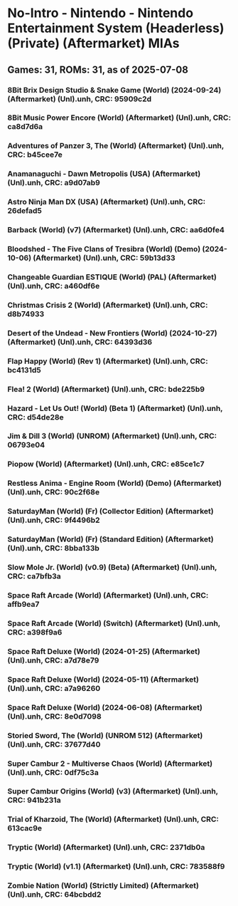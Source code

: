 # No-Intro - Nintendo - Nintendo Entertainment System (Headerless) (Private) (Aftermarket) MIAs
## Games: 31, ROMs: 31, as of 2025-07-08

### 8Bit Brix Design Studio & Snake Game (World) (2024-09-24) (Aftermarket) (Unl).unh, CRC: 95909c2d
### 8Bit Music Power Encore (World) (Aftermarket) (Unl).unh, CRC: ca8d7d6a
### Adventures of Panzer 3, The (World) (Aftermarket) (Unl).unh, CRC: b45cee7e
### Anamanaguchi - Dawn Metropolis (USA) (Aftermarket) (Unl).unh, CRC: a9d07ab9
### Astro Ninja Man DX (USA) (Aftermarket) (Unl).unh, CRC: 26defad5
### Barback (World) (v7) (Aftermarket) (Unl).unh, CRC: aa6d0fe4
### Bloodshed - The Five Clans of Tresibra (World) (Demo) (2024-10-06) (Aftermarket) (Unl).unh, CRC: 59b13d33
### Changeable Guardian ESTIQUE (World) (PAL) (Aftermarket) (Unl).unh, CRC: a460df6e
### Christmas Crisis 2 (World) (Aftermarket) (Unl).unh, CRC: d8b74933
### Desert of the Undead - New Frontiers (World) (2024-10-27) (Aftermarket) (Unl).unh, CRC: 64393d36
### Flap Happy (World) (Rev 1) (Aftermarket) (Unl).unh, CRC: bc4131d5
### Flea! 2 (World) (Aftermarket) (Unl).unh, CRC: bde225b9
### Hazard - Let Us Out! (World) (Beta 1) (Aftermarket) (Unl).unh, CRC: d54de28e
### Jim & Dill 3 (World) (UNROM) (Aftermarket) (Unl).unh, CRC: 06793e04
### Piopow (World) (Aftermarket) (Unl).unh, CRC: e85ce1c7
### Restless Anima - Engine Room (World) (Demo) (Aftermarket) (Unl).unh, CRC: 90c2f68e
### SaturdayMan (World) (Fr) (Collector Edition) (Aftermarket) (Unl).unh, CRC: 9f4496b2
### SaturdayMan (World) (Fr) (Standard Edition) (Aftermarket) (Unl).unh, CRC: 8bba133b
### Slow Mole Jr. (World) (v0.9) (Beta) (Aftermarket) (Unl).unh, CRC: ca7bfb3a
### Space Raft Arcade (World) (Aftermarket) (Unl).unh, CRC: affb9ea7
### Space Raft Arcade (World) (Switch) (Aftermarket) (Unl).unh, CRC: a398f9a6
### Space Raft Deluxe (World) (2024-01-25) (Aftermarket) (Unl).unh, CRC: a7d78e79
### Space Raft Deluxe (World) (2024-05-11) (Aftermarket) (Unl).unh, CRC: a7a96260
### Space Raft Deluxe (World) (2024-06-08) (Aftermarket) (Unl).unh, CRC: 8e0d7098
### Storied Sword, The (World) (UNROM 512) (Aftermarket) (Unl).unh, CRC: 37677d40
### Super Cambur 2 - Multiverse Chaos (World) (Aftermarket) (Unl).unh, CRC: 0df75c3a
### Super Cambur Origins (World) (v3) (Aftermarket) (Unl).unh, CRC: 941b231a
### Trial of Kharzoid, The (World) (Aftermarket) (Unl).unh, CRC: 613cac9e
### Tryptic (World) (Aftermarket) (Unl).unh, CRC: 2371db0a
### Tryptic (World) (v1.1) (Aftermarket) (Unl).unh, CRC: 783588f9
### Zombie Nation (World) (Strictly Limited) (Aftermarket) (Unl).unh, CRC: 64bcbdd2
